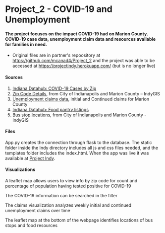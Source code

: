 # Project_2 - COVID-19 and Unemployment

#### The project focuses on the impact COVID-19 had on Marion County. COVID-19 case data, unemployment claim data and resources available for families in need.

* Original files are in partner's repoository at https://github.com/mcanad4/Project_2 and the project was able to be accessed at https://projectindy.herokuapp.com/ (but is no longer live)

#### Sources
1. [Indiana Datahub: COVID-19 Cases by Zip](https://hub.mph.in.gov/dataset/covid-19-cases-by-zip)
2. [Zip Code Details](https://data.indy.gov/search?collection=Dataset&q=boundaries), from City of Indianapolis and Marion County – IndyGIS
3. [Unemployment claims data](http://www.hoosierdata.in.gov/dpage.asp?id=58&view_number=2&menu_level=&panel_number=2), initial and Continued claims for Marion County
4. [Indiana Datahub: Food pantry listings](https://hub.mph.in.gov/dataset/food-pantries-in-marion-county)
5. [Bus stop locations](https://data.indy.gov/search?collection=Dataset&q=transportation), from City of Indianapolis and Marion County - IndyGIS

#### Files
App.py creates the connection through flask to the database. The static folder inside the Indy directory includes all js and css files needed, and the templates folder includes the index.html. When the app was live it was available at [Project Indy](https://projectindy.herokuapp.com/).

#### Visualizations

A leaflet map allows users to view info by zip code for count and percentage of population having tested positive for COVID-19  

The COVID-19 information can be searched in the filter  

The claims visualization analyzes weekly initial and continued unemployment claims over time  

The leaflet map at the bottom of the webpage identifies locations of bus stops and food resources











